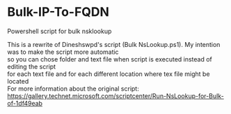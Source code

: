 # Bulk-IP-To-FQDN
Powershell script for bulk nsklookup 

This is a rewrite of Dineshswpd's script (Bulk NsLookup.ps1). My intention was to make the script more automatic                     
so you can chose folder and text file when script is executed instead of editing the script                                          
for each text file and for each different location where tex file might be located                                                   
For more information about the original script: https://gallery.technet.microsoft.com/scriptcenter/Run-NsLookup-for-Bulk-of-1df49eab  


